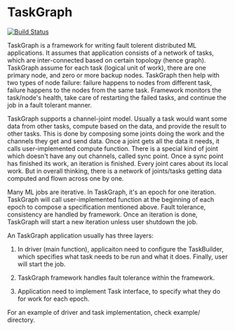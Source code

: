 TaskGraph
=========

[![Build Status](https://travis-ci.org/taskgraph/taskgraph.svg)](https://travis-ci.org/taskgraph/taskgraph)

TaskGraph is a framework for writing fault tolerent distributed ML applications. It assumes that application consists of a network of tasks, which are inter-connected based on certain topology (hence graph). TaskGraph assume for each task (logical unit of work), there are one primary node, and zero or more backup nodes. TaskGraph then help with two types of node failure: failure happens to nodes from different task, failure happens to the nodes from the same task. Framework monitors the task/node's health, take care of restarting the failed tasks, and continue the job in a fault tolerant manner.

TaskGraph supports a channel-joint model. Usually a task would want some data from other tasks, compute based on the data, and provide the result to other tasks. This is done by composing some joints doing the work and the channels they get and send data. Once a joint gets all the data it needs, it calls user-implemented compute function. There is a special kind of joint which doesn't have any out channels, called sync point. Once a sync point has finished its work, an iteration is finished. Every joint cares about its local work. But in overall thinking, there is a network of joints/tasks getting data computed and flown across one by one.

Many ML jobs are iterative. In TaskGraph, it's an epoch for one iteration. TaskGraph will call user-implemented function at the beginning of each epoch to compose a specification mentioned above. Fault tolerance, consistency are handled by framework. Once an iteration is done, TaskGraph will start a new iteration unless user shutdown the job.

An TaskGraph application usually has three layers:

1. In driver (main function), applicaiton need to configure the TaskBuilder, which specifies what task needs to be run and what it does. Finally, user will start the job.

2. TaskGraph framework handles fault tolerance within the framework.

3. Application need to implement Task interface, to specify what they do for work for each epoch.

For an example of driver and task implementation, check example/ directory.